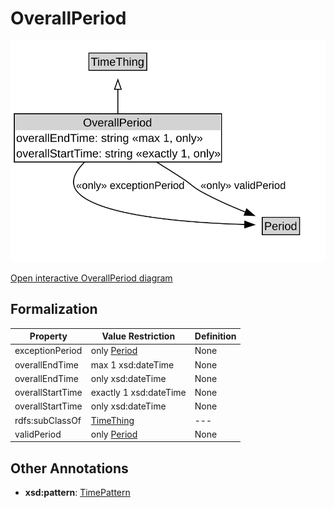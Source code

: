 # OverallPeriod

![OverallPeriod Diagram](../diagrams/OverallPeriod.svg)

<a href="../../diagrams/OverallPeriod.svg">Open interactive OverallPeriod diagram</a>

## Formalization

| Property | Value Restriction | Definition |
|----------|-------------------|------------|
| exceptionPeriod | only [Period](Period.md) | None |
| overallEndTime | max 1 xsd:dateTime | None |
| overallEndTime | only xsd:dateTime | None |
| overallStartTime | exactly 1 xsd:dateTime | None |
| overallStartTime | only xsd:dateTime | None |
| rdfs:subClassOf | [TimeThing](TimeThing.md) | --- |
| validPeriod | only [Period](Period.md) | None |

## Other Annotations

- **xsd:pattern**: [TimePattern](TimePattern.md)

